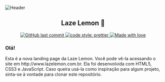 ![Header](https://raw.githubusercontent.com/ortegavan/work-lazelemon/main/site/img/readme-header.jpg "Header")

<h2 align="center">
    Laze Lemon 💙
</h2>
<p align="center">
    <a href="https://github.com/ortegavan/work-lazelemon/commits/">
        <img alt="GitHub last commit" src="https://img.shields.io/github/last-commit/ortegavan/work-lazelemon?style=flat-square">
    </a>
    <a href="https://github.com/prettier">
        <img alt="code style: prettier" src="https://img.shields.io/badge/code_style-prettier-ff69b4.svg?style=flat-square">
    </a>   
    <a href="https://github.com/ortegavan">
        <img alt="Made with love" src="https://img.shields.io/badge/made%20with%20%E2%99%A5%20by-ortegavan-ff69b4.svg?style=flat-square">
    </a>
</p>
<h3>
    Olá!
</h3>
Esta é a nova landing page da Laze Lemon. Você pode vê-la acessando o site em http://www.lazelemon.com.br. Ela foi desenvolvida com HTML5, CSS3 e JavaScript. Caso queira usá-la como inspiração para algum projeto, sinta-se à vontade para clonar este repositório.
